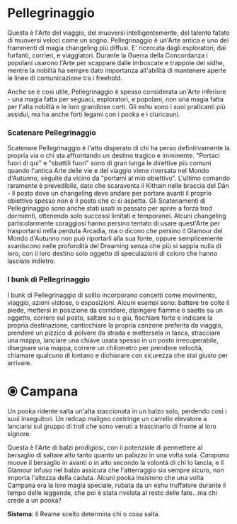 # Pellegrinaggio

Questa è l'Arte del viaggio, del muoversi intelligentemente, del talento fatato di muoversi veloci come un sogno. Pellegrinaggio è un'Arte antica e uno dei frammenti di magia changeling più diffusi. E' ricercata dagli esploratori, dai furfanti, corrieri, e viaggiatori. Durante la Guerra della Concordanza i popolani usarono l'Arte per scappare dalle imboscate e trappole dei sidhe, mentre la nobiltà ha sempre dato importanza all'abilità di mantenere aperte le linee di comunicazione tra i freehold. 

Anche se è così utile, Pellegrinaggio è spesso considerata un'Arte inferiore - una magia fatta per seguaci, esploratori, e popolani, non una magia fatta per l'alta nobiltà e le loro grandiose corti. Gli eshu sono i suoi praticanti più assidui, ma ha anche forti legami con i pooka e i cluricauni.  

### Scatenare Pellegrinaggio

Scatenare Pellegrinaggio è l'atto disperato di chi ha perso definitivamente la propria via o chi sta affrontando un destino tragico e imminente. "Portaci fuori di qui" e "sbattili fuori" sono di gran lunga le direttive più comuni quando l'antica Arte delle vie e del viaggio viene riversata nel Mondo d'Autunno, seguite da vicino da "portami al mio obiettivo". L'ultimo comando raramente è prevedibile, dato che scaraventa il Kithain nelle braccia del Dàn - il posto dove un changeling deve andare per portare avanti il proprio obiettivo spesso non è il posto che ci si aspetta. Gli Scatenamenti di Pellegrinaggio sono anche stati usati in passato per aprire a forza trod dormienti, ottenendo solo successi limitati e temporanei. Alcuni changeling particolarmente coraggiosi hanno persino tentato di usare quest'Arte per trasportarsi nella perduta Arcadia, ma o dicono che persino il Glamour del Mondo d'Autunno non può riportarli alla sua fonte, oppure semplicemente svaniscono nelle profondità del Dreaming senza che più si sappia nulla di loro, con il loro destino solo oggetto di speculazioni di coloro che hanno lasciato indietro.  

### I bunk di Pellegrinaggio

I bunk di Pellegrinaggio di solito incorporano concetti come movimento, viaggio, azioni vistose, o esposizioni. Alcuni esempi sono: battere tre colte il piede, mettersi in posizione da corridore, dipingere fiamme o saette su un oggetto, correre sul posto, saltare su e giù, fischiare forte e indicare la propria destinazione, canticchiare la propria canzone preferita da viaggio, prendere un pizzico di polvere da strada e mettersela in tasca, stracciare una mappa, lanciare una chiave usata spesso in un posto irrecuperabile, disegnare una mappa, correre un chilometro per prendere velocità, chiamare qualcuno di lontano e dichiarare con sicurezza che stai giusto per arrivare.  

# ⦿ Campana

Un pooka ridente salta un'alta staccionata in un balzo solo, perdendo così i suoi inseguitori. Un redcap maligno costringe un carrello elevatore a lanciarsi sul gruppo di troll che sono venuti a trascinarlo di fronte al loro signore.  

Questa è l'Arte di balzi prodigiosi, con il potenziale di permettere al bersaglio di saltare alto tanto quanto un palazzo in una volta sola. *Campana* muove il bersaglio in avanti o in alto secondo la volontà di chi lo lancia, e il Glamour infuso nel balzo assicura che l'atterraggio sia sempre sicuro, non importa l'altezza della caduta. Alcuni pooka insistono che una volta Campana era la loro magia speciale, rubata da un eshu truffatore durante il tempo delle leggende, che poi è stata rivelata al resto delle fate...ma chi crede a un pooka?  

**Sistema**: Il Reame scelto determina chi o cosa salta. 
